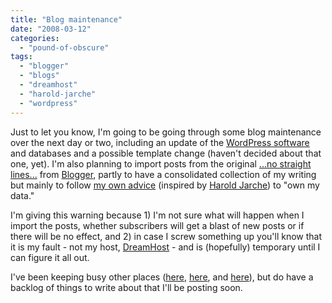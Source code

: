```yaml
---
title: "Blog maintenance"
date: "2008-03-12"
categories: 
  - "pound-of-obscure"
tags: 
  - "blogger"
  - "blogs"
  - "dreamhost"
  - "harold-jarche"
  - "wordpress"
---
```


Just to let you know, I'm going to be going through some blog maintenance over the next day or two, including an update of the [WordPress software](http://wordpress.org/) and databases and a possible template change (haven't decided about that one, yet). I'm also planning to import posts from the original [...no straight lines...](http://nsl.blogspot.com) from [Blogger](http://www.blogger.com), partly to have a consolidated collection of my writing but mainly to follow [my own advice](http://nsl.gbrettmiller.com/2007/who-owns-your-data-who-should-own-it) (inspired by [Harold Jarche](http://www.jarche.com/?p=1401)) to "own my data."

I'm giving this warning because 1) I'm not sure what will happen when I import the posts, whether subscribers will get a blast of new posts or if there will be no effect, and 2) in case I screw something up you'll know that it is my fault - not my host, [DreamHost](http://www.dreamhost.com/r.cgi?209759) - and is (hopefully) temporary until I can figure it all out.

I've been keeping busy other places ([here](http://29marbles.blogspot.com), [here](http://www.stlouiselite.org), and [here](http://www.stlouiselite.org/meetmeinstlouis)), but do have a backlog of things to write about that I'll be posting soon.
